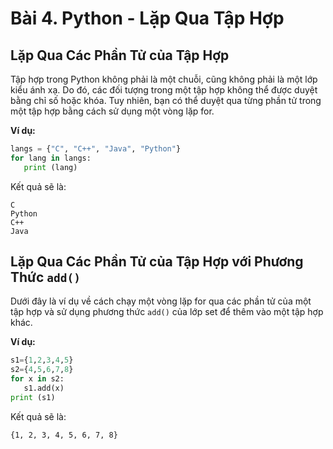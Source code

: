 # Bài 4. Python - Lặp Qua Tập Hợp

## Lặp Qua Các Phần Tử của Tập Hợp

Tập hợp trong Python không phải là một chuỗi, cũng không phải là một lớp kiểu ánh xạ. Do đó, các đối tượng trong một tập hợp không thể được duyệt bằng chỉ số hoặc khóa. Tuy nhiên, bạn có thể duyệt qua từng phần tử trong một tập hợp bằng cách sử dụng một vòng lặp for.

**Ví dụ:**
```python
langs = {"C", "C++", "Java", "Python"}
for lang in langs:
   print (lang)
```

Kết quả sẽ là:

```
C
Python
C++
Java
```

## Lặp Qua Các Phần Tử của Tập Hợp với Phương Thức `add()`

Dưới đây là ví dụ về cách chạy một vòng lặp for qua các phần tử của một tập hợp và sử dụng phương thức `add()` của lớp set để thêm vào một tập hợp khác.

**Ví dụ:**
```python
s1={1,2,3,4,5}
s2={4,5,6,7,8}
for x in s2:
   s1.add(x)
print (s1)
```

Kết quả sẽ là:

```
{1, 2, 3, 4, 5, 6, 7, 8}
```